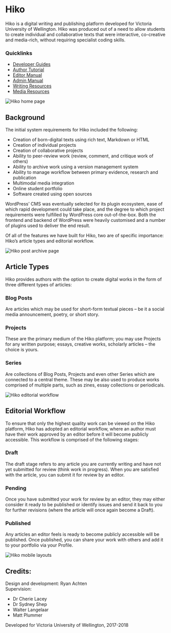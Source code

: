 # Hiko
Hiko is a digital writing and publishing platform developed for Victoria University of Wellington. Hiko was produced out of a need to allow students to create individual and collaborative texts that were interactive, co-creative and media-rich, without requiring specialist coding skills.

### Quicklinks
* [Developer Guides](https://github.com/ryanachten/Hiko/wiki/Developer-Guides)
* [Author Tutorial](https://github.com/ryanachten/Hiko/wiki/Author-Tutorial)
* [Editor Manual](https://github.com/ryanachten/Hiko/wiki/Editor-Manual)
* [Admin Manual](https://github.com/ryanachten/Hiko/wiki/Admin-Manual)
* [Writing Resources](https://github.com/ryanachten/Hiko/wiki/Writing-Resources)
* [Media Resources](https://github.com/ryanachten/Hiko/wiki/Media-Resources)

![Hiko home page](https://github.com/ryanachten/Hiko/blob/master/wp-content/themes/hiko/assets/images/wiki/HeroImages/Hiko_HeroImage_Header.jpg)

## Background
The initial system requirements for Hiko included the following:
* Creation of born-digital texts using rich text, Markdown or HTML
* Creation of individual projects
* Creation of collaborative projects
* Ability to peer-review work (review, comment, and critique work of others)
* Ability to archive work using a version management system
* Ability to manage workflow between primary evidence, research and publication
* Multimodal media integration
* Online student portfolio
* Software created using open sources

WordPress’ CMS was eventually selected for its plugin ecosystem, ease of which rapid development could take place, and the degree to which project requirements were fulfilled by WordPress core out-of-the-box. Both the frontend and backend of WordPress were heavily customised and a number of plugins used to deliver the end result.

Of all of the features we have built for Hiko, two are of specific importance: Hiko’s article types and editorial workflow.

![Hiko post archive page](https://github.com/ryanachten/Hiko/blob/master/wp-content/themes/hiko/assets/images/wiki/HeroImages/Hiko_HeroImage_ArchivePages.jpg)

## Article Types
Hiko provides authors with the option to create digital works in the form of three different types of articles:

### Blog Posts
Are articles which may be used for short-form textual pieces – be it a social media announcement, poetry, or short story.

### Projects
These are the primary medium of the Hiko platform; you may use Projects for any written purpose; essays, creative works, scholarly articles – the choice is yours.

### Series
Are collections of Blog Posts, Projects and even other Series which are connected to a central theme. These may be also used to produce works comprised of multiple parts, such as zines, essay collections or periodicals.

![Hiko editorial workflow](https://github.com/ryanachten/Hiko/blob/master/wp-content/themes/hiko/assets/images/wiki/AuthorTutorial/Hiko_Tut_EditorialWorkflow.png)

## Editorial Workflow
To ensure that only the highest quality work can be viewed on the Hiko platform, Hiko has adopted an editorial workflow, where an author must have their work approved by an editor before it will become publicly accessible. This workflow is comprised of the following stages:

### Draft
The draft stage refers to any article you are currently writing and have not yet submitted for review (think work in progress). When you are satisfied with the article, you can submit it for review by an editor.

### Pending
Once you have submitted your work for review by an editor, they may either consider it ready to be published or identify issues and send it back to you for further revisions (where the article will once again become a Draft).

### Published
Any articles an editor feels is ready to become publicly accessible will be published. Once published, you can share your work with others and add it to your portfolio via your Profile.

![Hiko mobile layouts](https://github.com/ryanachten/Hiko/blob/master/wp-content/themes/hiko/assets/images/wiki/HeroImages/Hiko_HeroImage_MobilePages.jpg)

## Credits:
Design and development: Ryan Achten\
Supervision:
* Dr Cherie Lacey
* Dr Sydney Shep
* Walter Langelaar
* Matt Plummer

Developed for Victoria University of Wellington, 2017-2018

